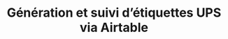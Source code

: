 ---
title: Génération et suivi d’étiquettes UPS via Airtable
desc: Automatisation de la création d’étiquettes UPS et du suivi des colis à partir des commandes dans Airtable.
miniature: img/ups.png
icon: fas fa-shipping-fast
type: auto
github: https://github.com/Laseguue/Vide.git
demo: "#"
details:
  context: Une entreprise gère ses commandes via Airtable connecté à un front web. Elle a besoin de générer automatiquement des étiquettes UPS et de suivre les livraisons.
  problematique: La création manuelle d’étiquettes et le suivi des colis sont chronophages. Une automatisation est nécessaire pour générer les étiquettes et mettre à jour les statuts.
  solution: Développement de deux scripts Python sur Google Cloud Functions, un script déclenché par Airtable pour générer une étiquette UPS, et un script planifié pour mettre à jour les statuts de suivi dans Airtable.
  gain:
    - Automatisation complète, réduisant les tâches manuelles.
    - Mise à jour en temps réel des statuts dans Airtable.
    - Amélioration de l’expérience client avec un suivi précis.
  technologies:
    - Python
    - Google Cloud Functions
    - Airtable API
    - UPS API
    - Google Cloud Storage
---